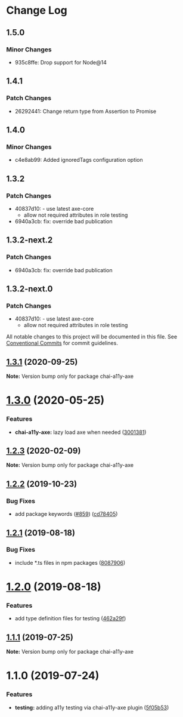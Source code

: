 # Change Log

## 1.5.0

### Minor Changes

- 935c8ffe: Drop support for Node@14

## 1.4.1

### Patch Changes

- 26292441: Change return type from Assertion to Promise<Assertion>

## 1.4.0

### Minor Changes

- c4e8ab99: Added ignoredTags configuration option

## 1.3.2

### Patch Changes

- 40837d10: - use latest axe-core
  - allow not required attributes in role testing
- 6940a3cb: fix: override bad publication

## 1.3.2-next.2

### Patch Changes

- 6940a3cb: fix: override bad publication

## 1.3.2-next.0

### Patch Changes

- 40837d10: - use latest axe-core
  - allow not required attributes in role testing

All notable changes to this project will be documented in this file.
See [Conventional Commits](https://conventionalcommits.org) for commit guidelines.

## [1.3.1](https://github.com/open-wc/open-wc/compare/chai-a11y-axe@1.3.0...chai-a11y-axe@1.3.1) (2020-09-25)

**Note:** Version bump only for package chai-a11y-axe

# [1.3.0](https://github.com/open-wc/open-wc/compare/chai-a11y-axe@1.2.3...chai-a11y-axe@1.3.0) (2020-05-25)

### Features

- **chai-a11y-axe:** lazy load axe when needed ([3001381](https://github.com/open-wc/open-wc/commit/300138133c9ed11e9c77c7742223b02208ca850e))

## [1.2.3](https://github.com/open-wc/open-wc/compare/chai-a11y-axe@1.2.2...chai-a11y-axe@1.2.3) (2020-02-09)

**Note:** Version bump only for package chai-a11y-axe

## [1.2.2](https://github.com/open-wc/open-wc/compare/chai-a11y-axe@1.2.1...chai-a11y-axe@1.2.2) (2019-10-23)

### Bug Fixes

- add package keywords ([#859](https://github.com/open-wc/open-wc/issues/859)) ([cd78405](https://github.com/open-wc/open-wc/commit/cd78405))

## [1.2.1](https://github.com/open-wc/open-wc/compare/chai-a11y-axe@1.2.0...chai-a11y-axe@1.2.1) (2019-08-18)

### Bug Fixes

- include \*.ts files in npm packages ([8087906](https://github.com/open-wc/open-wc/commit/8087906))

# [1.2.0](https://github.com/open-wc/open-wc/compare/chai-a11y-axe@1.1.1...chai-a11y-axe@1.2.0) (2019-08-18)

### Features

- add type definition files for testing ([462a29f](https://github.com/open-wc/open-wc/commit/462a29f))

## [1.1.1](https://github.com/open-wc/open-wc/compare/chai-a11y-axe@1.1.0...chai-a11y-axe@1.1.1) (2019-07-25)

**Note:** Version bump only for package chai-a11y-axe

# 1.1.0 (2019-07-24)

### Features

- **testing:** adding a11y testing via chai-a11y-axe plugin ([5f05b53](https://github.com/open-wc/open-wc/commit/5f05b53))
